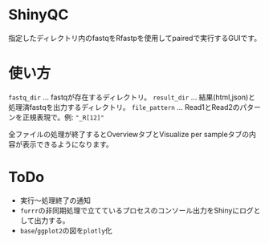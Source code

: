 # ShinyQC
指定したディレクトリ内のfastqをRfastpを使用してpairedで実行するGUIです。

# 使い方
`fastq_dir` ... fastqが存在するディレクトリ。
`result_dir` ... 結果(html,json)と処理済fastqを出力するディレクトリ。
`file_pattern` ... Read1とRead2のパターンを正規表現で。例: `"_R[12]"`

全ファイルの処理が終了するとOverviewタブとVisualize per sampleタブの内容が表示できるようになります。


# ToDo
- 実行〜処理終了の通知
- `furrr`の非同期処理で立てているプロセスのコンソール出力をShinyにログとして出力する。
- `base`/`ggplot2`の図を`plotly`化

